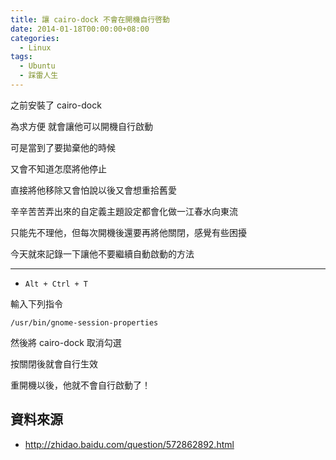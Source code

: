 ```yaml
---
title: 讓 cairo-dock 不會在開機自行啓動
date: 2014-01-18T00:00:00+08:00
categories:
  - Linux
tags:
  - Ubuntu
  - 踩雷人生
---
```


之前安裝了 cairo-dock

為求方便 就會讓他可以開機自行啟動

可是當到了要拋棄他的時候

又會不知道怎麼將他停止

直接將他移除又會怕說以後又會想重拾舊愛

辛辛苦苦弄出來的自定義主題設定都會化做一江春水向東流

只能先不理他，但每次開機後還要再將他關閉，感覺有些困擾

今天就來記錄一下讓他不要繼續自動啟動的方法

---


- `Alt + Ctrl + T`

輸入下列指令

```
/usr/bin/gnome-session-properties
```

然後將 cairo-dock 取消勾選

按關閉後就會自行生效

重開機以後，他就不會自行啟動了！

## 資料來源

- <http://zhidao.baidu.com/question/572862892.html>
